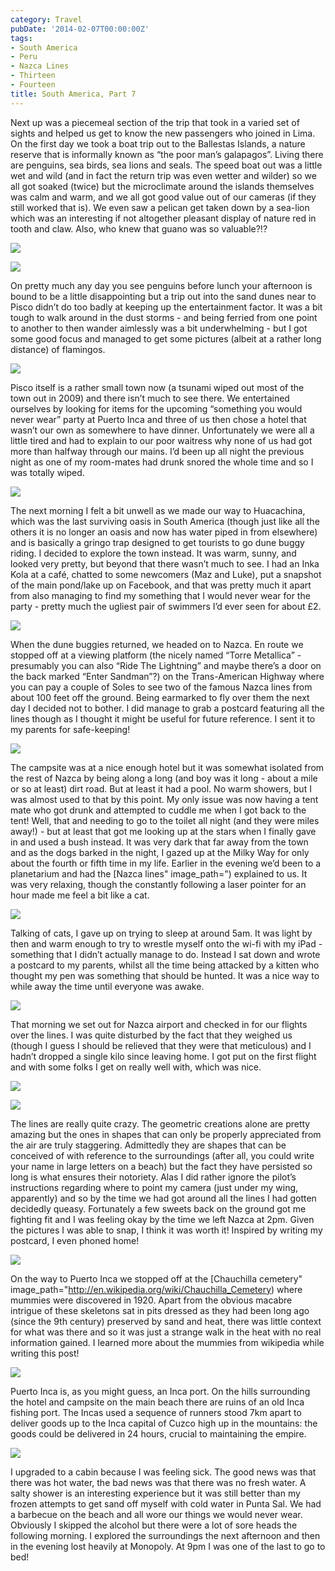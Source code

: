 ```yaml
---
category: Travel
pubDate: '2014-02-07T00:00:00Z'
tags:
- South America
- Peru
- Nazca Lines
- Thirteen
- Fourteen
title: South America, Part 7
---
```

Next up was a piecemeal section of the trip that took in a varied set of sights and helped us get to know the new passengers who joined in Lima. On the first day we took a boat trip out to the Ballestas Islands, a nature reserve that is informally known as “the poor man’s galapagos”. Living there are penguins, sea birds, sea lions and seals. The speed boat out was a little wet and wild (and in fact the return trip was even wetter and wilder) so we all got soaked (twice) but the microclimate around the islands themselves was calm and warm, and we all got good value out of our cameras (if they still worked that is). We even saw a pelican get taken down by a sea-lion which was an interesting if not altogether pleasant display of nature red in tooth and claw. Also, who knew that guano was so valuable?!?

![](../../assets/images/south_america/part_7/01.jpg)

![](../../assets/images/south_america/part_7/02.jpg) 

On pretty much any day you see penguins before lunch your afternoon is bound to be a little disappointing but a trip out into the sand dunes near to Pisco  didn’t do too badly at keeping up the entertainment factor. It was a bit tough to walk around in the dust storms - and being ferried from one point to another to then wander aimlessly was a bit underwhelming - but I got some good focus and managed to get some pictures (albeit at a rather long distance) of flamingos.

![](../../assets/images/south_america/part_7/03.jpg) 

Pisco itself is a rather small town now (a tsunami wiped out most of the town out in 2009) and there isn’t much to see there. We entertained ourselves by looking for items for the upcoming “something you would never wear” party at Puerto Inca and three of us then chose a hotel that wasn’t our own as somewhere to have dinner. Unfortunately we were all a little tired and had to explain to our poor waitress why none of us had got more than halfway through our mains. I’d been up all night the previous night as one of my room-mates had drunk snored the whole time and so I was totally wiped.

![](../../assets/images/south_america/part_7/04.jpg)

The next morning I felt a bit unwell as we made our way to Huacachina, which was the last surviving oasis in South America (though just like all the others it is no longer an oasis and now has water piped in from elsewhere) and is basically a gringo trap designed to get tourists to go dune buggy riding. I decided to explore the town instead. It was warm, sunny, and looked very pretty, but beyond that there wasn’t much to see. I had an Inka Kola at a café, chatted to some newcomers (Maz and Luke), put a snapshot of the main pond/lake up on Facebook, and that was pretty much it apart from also managing to find my something that I would never wear for the party - pretty much the ugliest pair of swimmers I’d ever seen for about £2.

![](../../assets/images/south_america/part_7/05.jpg)

When the dune buggies returned, we headed on to Nazca. En route we stopped off  at a viewing platform (the nicely named “Torre Metallica” - presumably you can also “Ride The Lightning” and maybe there’s a door on the back marked “Enter Sandman”?) on the Trans-American Highway where you can pay a couple of Soles to see two of the famous Nazca lines from about 100 feet off the ground. Being earmarked to fly over them the next day I decided not to bother. I did manage to grab a postcard featuring all the lines though as I thought it might be useful for future reference. I sent it to my parents for safe-keeping!

![](../../assets/images/south_america/part_7/06.jpg)

The campsite was at a nice enough hotel but it was somewhat isolated from the rest of Nazca by being along a long (and boy was it long - about a mile or so at least) dirt road. But at least it had a pool. No warm showers, but I was almost used to that by this point. My only issue was now having a tent mate who got drunk and attempted to cuddle me when I got back to the tent! Well, that and needing to go to the toilet all night (and they were miles away!) - but at least that got me looking up at the stars when I finally gave in and used a bush instead. It was very dark that far away from the town and as the dogs barked in the night, I gazed up at the Milky Way for only about the fourth or fifth time in my life. Earlier in the evening we’d been to a planetarium and had the [Nazca lines" image_path=") explained to us. It was very relaxing, though the constantly following a laser pointer for an hour made me feel a bit like a cat.

![](../../assets/images/south_america/part_7/13.jpg)

Talking of cats, I gave up on trying to sleep at around 5am. It was light by then and warm enough to try to wrestle myself onto the wi-fi with my iPad - something that I didn’t actually manage to do. Instead I sat down and wrote a postcard to my parents, whilst all the time being attacked by a kitten who thought my pen was something that should be hunted. It was a nice way to while away the time until everyone was awake.

![](../../assets/images/south_america/part_7/07.jpg)

That morning we set out for Nazca airport and checked in for our flights over the lines. I was quite disturbed by the fact that they weighed us (though I guess I should be relieved that they were that meticulous) and I hadn’t dropped a single kilo since leaving home. I got put on the first flight and with some folks I get on really well with, which was nice.

![](../../assets/images/south_america/part_7/08.jpg)

![](../../assets/images/south_america/part_7/09.jpg)

The lines are really quite crazy. The geometric creations alone are pretty amazing but the ones in shapes that can only be properly appreciated from the air are truly staggering. Admittedly they are shapes that can be conceived of with reference to the surroundings (after all, you could write your name in large letters on a beach) but the fact they have persisted so long is what ensures their notoriety. Alas I did rather ignore the pilot’s instructions regarding where to point my camera (just under my wing, apparently) and so by the time we had got around all the lines I had gotten decidedly queasy.  Fortunately a few sweets back on the ground got me fighting fit and I was feeling okay by the time we left Nazca at 2pm. Given the pictures I was able to snap, I think it was worth it! Inspired by writing my postcard, I even phoned home!

![](../../assets/images/south_america/part_7/10.jpg)

On the way to Puerto Inca we stopped off at the [Chauchilla cemetery" image_path="http://en.wikipedia.org/wiki/Chauchilla_Cemetery) where mummies were discovered in 1920. Apart from the obvious macabre intrigue of these skeletons sat in pits dressed as they had been long ago (since the 9th century) preserved by sand and heat, there was little context for what was there and so it was just a strange walk in the heat with no real information gained. I learned more about the mummies from wikipedia while writing this post!

![](../../assets/images/south_america/part_7/11.jpg)

Puerto Inca is, as you might guess, an Inca port. On the hills surrounding the hotel and campsite on the main beach there are ruins of an old Inca fishing port. The Incas used a sequence of runners stood 7km apart to deliver goods up to the Inca capital of Cuzco high up in the mountains: the goods could be delivered in 24 hours, crucial to maintaining the empire.

![](../../assets/images/south_america/part_7/12.jpg)

I upgraded to a cabin because I was feeling sick. The good news was that there was hot water, the bad news was that there was no fresh water. A salty shower is an interesting experience but it was still better than my frozen attempts to get sand off myself with cold water in Punta Sal. We had a barbecue on the beach and all wore our things we would never wear. Obviously I skipped the alcohol but there were a lot of sore heads the following morning. I explored the surroundings the next afternoon and then in the evening lost heavily at Monopoly. At 9pm I was one of the last to go to bed!